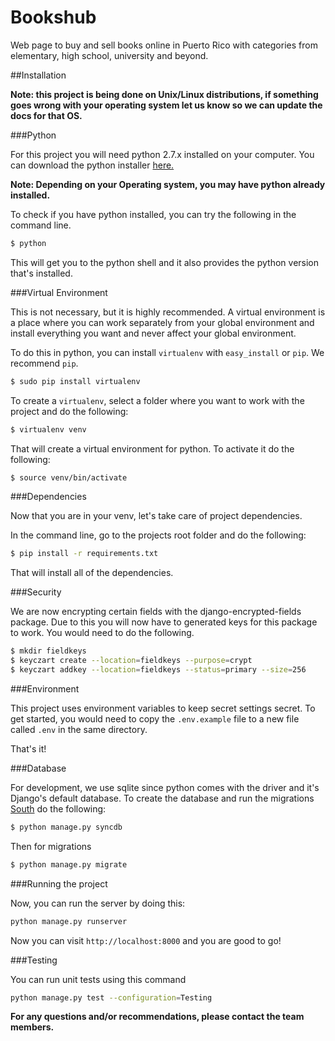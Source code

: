 Bookshub
========

Web page to buy and sell books online in Puerto Rico with categories from elementary, high school, university and beyond.

##Installation

**Note: this project is being done on Unix/Linux distributions, if something goes wrong with your
operating system let us know so we can update the docs for that OS.**

###Python

For this project you will need python 2.7.x installed on your computer.
You can download the python installer [here.](https://www.python.org/downloads/)

**Note: Depending on your Operating system, you may have python already installed.**

To check if you have python installed, you can try the following in the command line.

```bash
$ python
```

This will get you to the python shell and it also provides the python version that's installed.

###Virtual Environment

This is not necessary, but it is highly recommended. A virtual environment is a place where
you can work separately from your global environment and install everything you want and never
affect your global environment.

To do this in python, you can install `virtualenv` with `easy_install` or `pip`. We recommend `pip`.

```bash
$ sudo pip install virtualenv
```

To create a `virtualenv`, select a folder where you want to work with the project and do the following:
 
```bash
$ virtualenv venv
```

That will create a virtual environment for python. To activate it do the following:

```bash
$ source venv/bin/activate
```

###Dependencies

Now that you are in your venv, let's take care of project dependencies.

In the command line, go to the projects root folder and do the following:

```bash
$ pip install -r requirements.txt
```

That will install all of the dependencies.

###Security

We are now encrypting certain fields with the django-encrypted-fields package. Due to this you will now have to generated keys for this package to work. You would need to do the following.

```bash
$ mkdir fieldkeys
$ keyczart create --location=fieldkeys --purpose=crypt
$ keyczart addkey --location=fieldkeys --status=primary --size=256
```

###Environment

This project uses environment variables to keep secret settings secret. To get started, you would need to copy the `.env.example` file to a new file called `.env` in the same directory.

That's it!

###Database

For development, we use sqlite since python comes with the driver and it's Django's default database.
To create the database and run the migrations [South](https://godjango.com/3-introduction-to-south-migrations/) do the following:

```bash
$ python manage.py syncdb
```

Then for migrations

```bash
$ python manage.py migrate
```

###Running the project

Now, you can run the server by doing this:

```bash
python manage.py runserver
```

Now you can visit `http://localhost:8000` and you are good to go!

###Testing

You can run unit tests using this command
```bash
python manage.py test --configuration=Testing
```

**For any questions and/or recommendations, please contact the team members.**